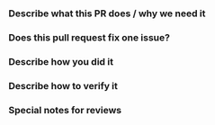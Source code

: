 <!--  Thanks for submitting a pull request! Here are some tips for you:
1. Please make sure you have read and understood the contributing guidelines: https://opensergo.io/docs/community/contribution-guidance/
2. Please make sure the PR has a corresponding issue.
-->

### Describe what this PR does / why we need it


### Does this pull request fix one issue?

<!--If that, add "Fixes #xxxx" below in the next line. For example, Fixes #15. Otherwise, add "NONE" -->

### Describe how you did it


### Describe how to verify it


### Special notes for reviews